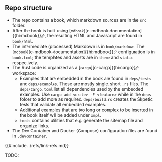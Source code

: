 ## Repo structure

- The repo contains a book, which markdown sources are in the `src` folder.
- After the book is built using [`mdbook`][c-mdbook-documentation]{{hi:mdbook}}⮳, the resulting HTML and Javascript are found in `book/html`.
- The intermediate (processed) Markdown is in `book/markdown`. The [`mdbook`][c-mdbook-documentation]{{hi:mdbook}}⮳ configuration is in `book.toml`; the templates and assets are in `theme` and `static` respectively.
- The Rust code is organized as a [`cargo`][c-cargo]{{hi:cargo}}⮳ workspace:
  - Examples that are embedded in the book are found in `deps/tests` and `deps/examples`. These are mostly single, short `.rs` files. The `deps/Cargo.toml` list all dependencies used by the embedded examples. Use `cargo add <crate> -F <feature>` while in the `deps` folder to add more as required. `deps/build.rs` creates the Skpetic tests that validate all embedded examples.
  - Additional examples that are too long or complex to be inserted in the book itself will be added under `xmpl`.
  - `tools` contains utilities that e.g. generate the sitemap file and organize links.
- The Dev Container and Docker (Compose) configuration files are found in `.devcontainer`.

{{#include ../refs/link-refs.md}}
<div class="hidden">
TODO:
</div>
